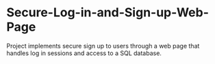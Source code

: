 # Secure-Log-in-and-Sign-up-Web-Page
Project implements secure sign up to users through a web page that handles log in sessions and access to a SQL database.
